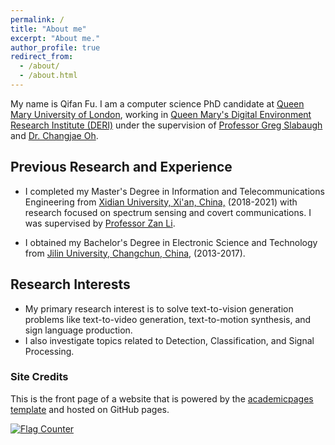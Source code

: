 ```yaml
---
permalink: /
title: "About me"
excerpt: "About me."
author_profile: true
redirect_from: 
  - /about/
  - /about.html
---
```


My name is Qifan Fu. I am a computer science PhD candidate at [Queen Mary University of London](https://www.qmul.ac.uk/), working in [Queen Mary's Digital Environment Research Institute (DERI)](https://www.qmul.ac.uk/deri/) under the supervision of [Professor Greg Slabaugh](http://eecs.qmul.ac.uk/~gslabaugh/) and [Dr. Changjae Oh](http://eecs.qmul.ac.uk/~coh/).


## Previous Research and Experience 

* I completed my Master's Degree in Information and Telecommunications Engineering from [Xidian University, Xi'an, China,](https://en.xidian.edu.cn/) (2018-2021) with research focused on spectrum sensing and covert communications. I was supervised by [Professor Zan Li](https://web.xidian.edu.cn/zanli/en/index.html).

* I obtained my Bachelor's Degree in Electronic Science and Technology from [Jilin University, Changchun, China,](http://global.jlu.edu.cn/) (2013-2017).

## Research Interests
* My primary research interest is to solve text-to-vision generation problems like text-to-video generation, text-to-motion synthesis, and sign language production. 
* I also investigate topics related to Detection, Classification, and Signal Processing.


### Site Credits
This is the front page of a website that is powered by the [academicpages template](https://github.com/academicpages/academicpages.github.io) and hosted on GitHub pages. 

<a href="https://info.flagcounter.com/L47B"><img src="https://s11.flagcounter.com/count/L47B/bg_FFFFFF/txt_000000/border_CCCCCC/columns_2/maxflags_18/viewers_0/labels_0/pageviews_0/flags_0/percent_0/" alt="Flag Counter" border="0"></a>
